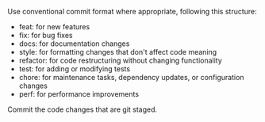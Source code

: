 Use conventional commit format where appropriate, following this structure:

- feat: for new features
- fix: for bug fixes
- docs: for documentation changes
- style: for formatting changes that don't affect code meaning
- refactor: for code restructuring without changing functionality
- test: for adding or modifying tests
- chore: for maintenance tasks, dependency updates, or configuration changes
- perf: for performance improvements

Commit the code changes that are git staged.
